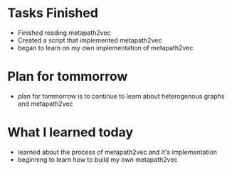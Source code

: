Tasks Finished 
==============
* Finished reading metapath2vec 
* Created a script that implemented metapath2vec
* began to learn on my own implementation of metapath2vec 

Plan for tommorrow 
===============
* plan for tommorrow is to continue to learn about heterogenous graphs and metapath2vec

What I learned today 
================
* learned about the process of metapath2vec and it's implementation
* beginning to learn how to build my own metapath2vec 
